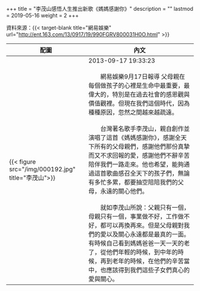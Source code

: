 +++
title = "李茂山感悟人生推出新歌《媽媽感謝你》"
description = ""
lastmod = 2019-05-16
weight = 2
+++

資料來源：{{< target-blank title="網易娛樂" url="http://ent.163.com/13/0917/19/990FGRV800031H0O.html" >}}



配圖  | 內文 
--------------|-------
{{< figure src="/img/000192.jpg" title="李茂山">}}|2013-09-17 19:33:23<br><br> 　　網易娛樂9月17日報導 父母親在每個做孩子的心裡是生命中最重要，最偉大的，特別是在過去社會的感恩觀與價值觀裡。但現在我們這個時代，因為種種原因，忽然之間越來越疏遠。<br><br>　　台灣著名歌手李茂山，親自創作並演唱了這首《媽媽感謝你》，感謝全天下所有的父母親們，感謝他們那份真摯而又不求回報的愛，感謝他們不辭辛苦陪伴我們一路走來。他也希望，能夠通過這首歌曲感召全天下的孩子們，無論有多忙多累，都要抽空陪陪我們的父母，永遠的關心他們。<br><br>　　就如李茂山所說：父親只有一個，母親只有一個，事業做不好，工作做不好，都可以再換再來。但是父母親對我們的愛以及關心永遠都是最真的一面。有時候自己看到媽媽爸爸一天一天的老了，從他們年輕的時候，到中年的時候，再到老年的時候，在他們的辛苦當中，也應該得到我們這些子女們真心的愛與關心。